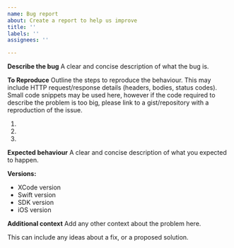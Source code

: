 ```yaml
---
name: Bug report
about: Create a report to help us improve
title: ''
labels: ''
assignees: ''

---
```


**Describe the bug**
A clear and concise description of what the bug is.

**To Reproduce**
Outline the steps to reproduce the behaviour. This may include HTTP request/response details 
(headers, bodies, status codes). Small code snippets may be used here, however if the code 
required to describe the problem is too big, please link to a gist/repository with a 
reproduction of the issue.

1. 
2. 
3. 

**Expected behaviour**
A clear and concise description of what you expected to happen.

**Versions:**
 - XCode version
 - Swift version
 - SDK version
 - iOS version

**Additional context**
Add any other context about the problem here.

This can include any ideas about a fix, or a proposed solution.
